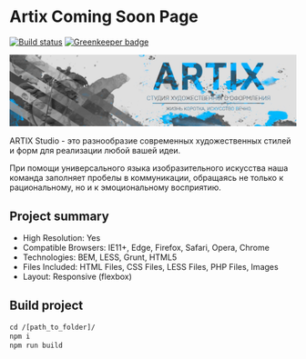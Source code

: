 # Artix Coming Soon Page

[![Build status][travis-image]][travis-url]
[![Greenkeeper badge](https://badges.greenkeeper.io/artixstudio/artixstudio.github.io.svg)](https://greenkeeper.io/)

[![Artix](./img/artix.jpg)](http://artix.studio/)

ARTIX Studio - это разнообразие современных художественных стилей и форм для реализации любой вашей идеи. 

При помощи универсального языка изобразительного искусства наша команда заполняет пробелы в коммуникации, обращаясь не только к рациональному, но и к эмоциональному восприятию.

## Project summary
* High Resolution: Yes
* Compatible Browsers: IE11+, Edge, Firefox, Safari, Opera, Chrome
* Technologies: BEM, LESS, Grunt, HTML5
* Files Included: HTML Files, CSS Files, LESS Files, PHP Files, Images
* Layout: Responsive (flexbox)

## Build project
	cd /[path_to_folder]/
	npm i  
	npm run build

[travis-image]: https://travis-ci.org/artixstudio/artixstudio.github.io.svg?branch=master
[travis-url]: https://travis-ci.org/artixstudio/artixstudio.github.io
